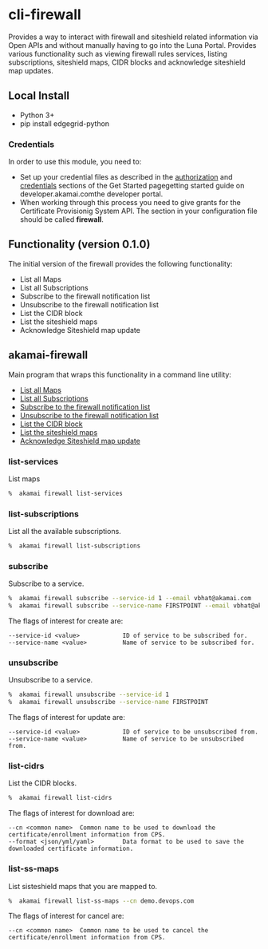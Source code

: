 # cli-firewall
Provides a way to interact with firewall and siteshield related information via Open APIs and without manually having to go into the Luna Portal. Provides various functionality such as viewing firewall rules services, listing subscriptions, siteshield maps, CIDR blocks and acknowledge siteshield map updates.

## Local Install
* Python 3+
* pip install edgegrid-python

### Credentials
In order to use this module, you need to:
* Set up your credential files as described in the [authorization](https://developer.akamai.com/introduction/Prov_Creds.html) and [credentials](https://developer.akamai.com/introduction/Conf_Client.html) sections of the Get Started pagegetting started guide on developer.akamai.comthe developer portal.  
* When working through this process you need to give grants for the Certificate Provisionig System API.  The section in your configuration file should be called **firewall**.

## Functionality (version 0.1.0)
The initial version of the firewall provides the following functionality:
* List all Maps
* List all Subscriptions
* Subscribe to the firewall notification list
* Unsubscribe to the firewall notification list
* List the CIDR block 
* List the siteshield maps
* Acknowledge Siteshield map update

## akamai-firewall
Main program that wraps this functionality in a command line utility:
* [List all Maps](#list-services)
* [List all Subscriptions](#list-subscriptions)
* [Subscribe to the firewall notification list](#subscribe)
* [Unsubscribe to the firewall notification list](#unsubscribe)
* [List the CIDR block](#list-cidrs)
* [List the siteshield maps](#list-ss-maps)
* [Acknowledge Siteshield map update](#ack-ss-change)


### list-services
List maps

```bash
%  akamai firewall list-services
```

### list-subscriptions
List all the available subscriptions.

```bash
%  akamai firewall list-subscriptions
```

### subscribe
Subscribe to a service.

```bash
%  akamai firewall subscribe --service-id 1 --email vbhat@akamai.com
%  akamai firewall subscribe --service-name FIRSTPOINT --email vbhat@akamai.com
```

The flags of interest for create are:

```
--service-id <value>            ID of service to be subscribed for.
--service-name <value>          Name of service to be subscribed for.

```

### unsubscribe
Unsubscribe to a service.

```bash
%  akamai firewall unsubscribe --service-id 1
%  akamai firewall unsubscribe --service-name FIRSTPOINT
```

The flags of interest for update are:

```
--service-id <value>            ID of service to be unsubscribed from.
--service-name <value>          Name of service to be unsubscribed from.
```

### list-cidrs
List the CIDR blocks.

```bash
%  akamai firewall list-cidrs
```

The flags of interest for download are:

```
--cn <common name>  Common name to be used to download the certificate/enrollment information from CPS.
--format <json/yml/yaml>        Data format to be used to save the downloaded certificate information.

```

### list-ss-maps
List sisteshield maps that you are mapped to.

```bash
%  akamai firewall list-ss-maps --cn demo.devops.com
```

The flags of interest for cancel are:

```
--cn <common name>  Common name to be used to cancel the certificate/enrollment information from CPS.

```
